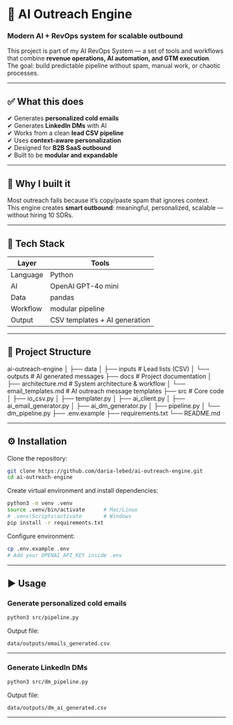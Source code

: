 # 🚀 AI Outreach Engine  
### Modern AI + RevOps system for scalable outbound

This project is part of my AI RevOps System — a set of tools and workflows that combine **revenue operations, AI automation, and GTM execution**.  
The goal: build predictable pipeline without spam, manual work, or chaotic processes.

---

## ✅ What this does

✔ Generates **personalized cold emails**  
✔ Generates **LinkedIn DMs** with AI  
✔ Works from a clean **lead CSV pipeline**  
✔ Uses **context-aware personalization**  
✔ Designed for **B2B SaaS outbound**  
✔ Built to be **modular and expandable**  

---

## 🧠 Why I built it
Most outreach fails because it’s copy/paste spam that ignores context.  
This engine creates **smart outbound**: meaningful, personalized, scalable — without hiring 10 SDRs.

---

## 🔧 Tech Stack
| Layer | Tools |
|------|--------|
| Language | Python |
| AI | OpenAI GPT-4o mini |
| Data | pandas |
| Workflow | modular pipeline |
| Output | CSV templates + AI generation |

---

## 📂 Project Structure

ai-outreach-engine
│
├── data
│   ├── inputs              # Lead lists (CSV)
│   └── outputs             # AI generated messages
├── docs                    # Project documentation
│   ├── architecture.md     # System architecture & workflow
│   └── email_templates.md  # AI outreach message templates
├── src                     # Core code
│   ├── io_csv.py
│   ├── templater.py
│   ├── ai_client.py
│   ├── ai_email_generator.py
│   ├── ai_dm_generator.py
│   ├── pipeline.py
│   └── dm_pipeline.py
├── .env.example
├── requirements.txt
└── README.md

---

## ⚙️ Installation

Clone the repository:

```bash
git clone https://github.com/daria-lebed/ai-outreach-engine.git
cd ai-outreach-engine
```

Create virtual environment and install dependencies:

```bash
python3 -m venv .venv
source .venv/bin/activate      # Mac/Linux
# .venv\Scripts\activate       # Windows
pip install -r requirements.txt
```

Configure environment:

```bash
cp .env.example .env
# Add your OPENAI_API_KEY inside .env
```

---

## ▶️ Usage

### Generate personalized cold emails
```bash
python3 src/pipeline.py
```
Output file:
```
data/outputs/emails_generated.csv
```

---

### Generate LinkedIn DMs
```bash
python3 src/dm_pipeline.py
```
Output file:
```
data/outputs/dm_ai_generated.csv
```

---
